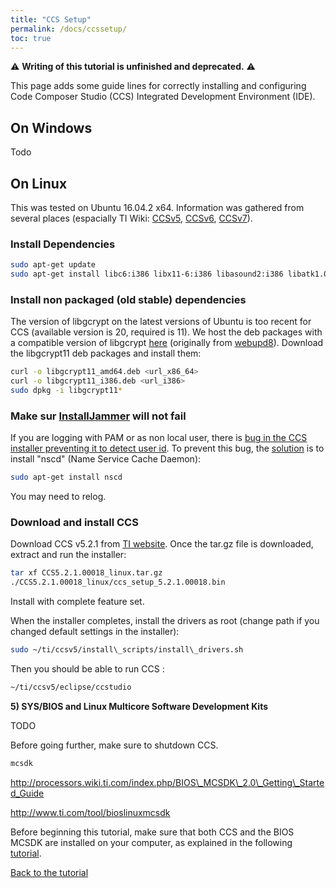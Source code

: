 ```yaml
---
title: "CCS Setup"
permalink: /docs/ccssetup/
toc: true
---
```


⚠️ **Writing of this tutorial is unfinished and deprecated.** ⚠️

This page adds some guide lines for correctly installing and configuring Code Composer Studio (CCS) Integrated Development Environment (IDE).

## On Windows

Todo

## On Linux

This was tested on Ubuntu 16.04.2 x64. Information was gathered from several places (espacially TI Wiki: [CCSv5](http://processors.wiki.ti.com/index.php/Linux_Host_Support_CCSv5), [CCSv6](http://processors.wiki.ti.com/index.php/Linux_Host_Support_CCSv6), [CCSv7](http://processors.wiki.ti.com/index.php/Linux_Host_Support_CCSv7)).

### Install Dependencies

```bash
sudo apt-get update
sudo apt-get install libc6:i386 libx11-6:i386 libasound2:i386 libatk1.0-0:i386 libcairo2:i386 libcups2:i386 libdbus-glib-1-2:i386 libgconf-2-4:i386 libgcrypt20:i386 libgdk-pixbuf2.0-0:i386 libgtk-3-0:i386 libice6:i386 libncurses5:i386 libsm6:i386 liborbit2:i386 libudev1:i386 libusb-0.1-4:i386 libstdc++6:i386 libxt6:i386 libxtst6:i386 libgnomeui-0:i386 libusb-1.0-0-dev:i386 libcanberra-gtk-module:i386 gtk2-engines-murrine:i386 unzip
```

### Install non packaged (old stable) dependencies

The version of libgcrypt on the latest versions of Ubuntu is too recent for CCS (available version is 20, required is 11). We host the deb packages with a compatible version of libgcrypt [here](/assets/downloads/) (originally from [webupd8](http://www.webupd8.org/2015/04/fix-missing-libgcrypt11-causing-spotify.html)). Download the libgcrypt11 deb packages and install them:

```bash
curl -o libgcrypt11_amd64.deb <url_x86_64>
curl -o libgcrypt11_i386.deb <url_i386>
sudo dpkg -i libgcrypt11*
```

### Make sur [InstallJammer](http://www.installjammer.com/) will not fail

If you are logging with PAM or as non local user, there is [bug in the CCS installer preventing it to detect user id](https://e2e.ti.com/support/development_tools/code_composer_studio/f/81/p/241930/1033455). To prevent this bug, the [solution](http://processors.wiki.ti.com/index.php/Linux_Host_Support_CCSv5#Ubuntu_12.04_64bit) is to install "nscd" (Name Service Cache Daemon):

```bash
sudo apt-get install nscd
```

You may need to relog.

### Download and install CCS

Download CCS v5.2.1 from [TI website](http://processors.wiki.ti.com/index.php/Download_CCS#Code_Composer_Studio_Version_5_Downloads). Once the tar.gz file is downloaded, extract and run the installer:
```bash
tar xf CCS5.2.1.00018_linux.tar.gz
./CCS5.2.1.00018_linux/ccs_setup_5.2.1.00018.bin
```

Install with complete feature set.

When the installer completes, install the drivers as root (change path if you changed default settings in the installer):

```bash
sudo ~/ti/ccsv5/install\_scripts/install\_drivers.sh
```

Then you should be able to run CCS :

```bash
~/ti/ccsv5/eclipse/ccstudio
```

**5) SYS/BIOS and Linux Multicore Software Development Kits**

TODO

Before going further, make sure to shutdown CCS.

```bash
mcsdk
```

http://processors.wiki.ti.com/index.php/BIOS\_MCSDK\_2.0\_Getting\_Started_Guide

http://www.ti.com/tool/bioslinuxmcsdk

Before beginning this tutorial, make sure that both CCS and the BIOS MCSDK are installed on your computer, as explained in the following [tutorial](http://processors.wiki.ti.com/index.php/BIOS_MCSDK_2.0_Getting_Started_Guide).

[Back to the tutorial](/tutos/mpsoccodegen)
